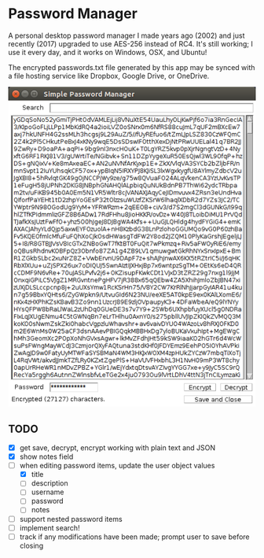 # Password Manager

A personal desktop password manager I made years ago (2002) and just recently
(2017) upgraded to use AES-256 instead of RC4. It's still working; I use it
every day, and it works on Windows, OSX, and Ubuntu!

The encrypted passwords.txt file generated by this app may be synced with
a file hosting service like Dropbox, Google Drive, or OneDrive.

![](screenshot.png)

## TODO

- [x] get save, decrypt, encrypt working with plain text and JSON
- [x] show notes field
- [ ] when editing password items, update the user object values
  - [x] title
  - [ ] description
  - [ ] username
  - [ ] password
  - [ ] notes
- [ ] support nested password items
- [ ] implement search!
- [ ] track if any modifications have been made; prompt user to save before closing
